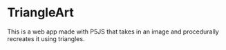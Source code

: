 # TriangleArt
This is a web app made with P5JS that takes in an image and procedurally recreates it using triangles.
